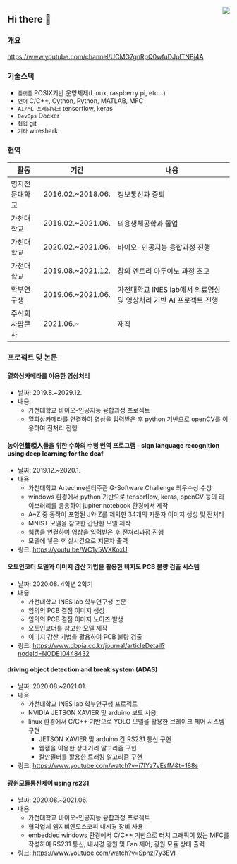 <a href="https://hits.seeyoufarm.com"><img src="https://hits.seeyoufarm.com/api/count/incr/badge.svg?url=https%3A%2F%2Fgithub.com%2Fcomicom%2Fhit-counter&count_bg=%2379C83D&title_bg=%23555555&icon=&icon_color=%23E7E7E7&title=hits&edge_flat=false" align="right" /></a>

## Hi there 👋

### 개요

https://www.youtube.com/channel/UCMG7gnRpQ0wfuDJpITNBj4A

### 기술스택

- `플랫폼` POSIX기반 운영체제(Linux, raspberry pi, etc...)
- `언어` C/C++, Cython, Python, MATLAB, MFC
- `AI/ML 프레임워크` tensorflow, keras
- `DevOps` Docker
- `협업` git
- `기타` wireshark

### 현역

|활동|기간|내용|
|------|---|---|
|명지전문대학교|2016.02.~2018.06.|정보통신과 중퇴|
|가천대학교|2019.02.~2021.06.|의용생체공학과 졸업|
|가천대학교|2020.02.~2021.06.|바이오-인공지능 융합과정 진행|
|가천대학교|2019.08.~2021.12.|창의 엔트리 아두이노 과정 조교|
|학부연구생|2019.06.~2021.06.|가천대학교 INES lab에서 의료영상 및 영상처리 기반 AI 프로젝트 진행|
|주식회사팝콘사|2021.06.~|재직|

### 프로젝트 및 논문

#### 열화상카메라를 이용한 영상처리

* 날짜: 2019.8.~2029.12.
* 내용:
  * 가천대학교 바이오-인공지능 융합과정 프로젝트
  * 열화상카메라를 연결하여 영상을 입력받은 후 python 기반으로 openCV를 이용하여 전처리 진행

#### 농아인聾啞人들을 위한 수화의 수형 번역 프로그램 - sign language recognition using deep learning for the deaf

* 날짜: 2019.12.~2020.1.
* 내용
  * 가천대학교 Artechne센터주관 G-Software Challenge 최우수상 수상
  * windows 환경에서 python 기반으로 tensorflow, keras, openCV 등의 라이브러리를 응용하여 jupiter notebook 환경에서 제작
  * A~Z 중 동작이 포함된 J와 Z를 제외한 34개의 지문자 이미지 생성 및 전처리
  * MNIST 모델을 참고한 간단한 모델 제작
  * 웹캠을 연결하여 영상을 입력받은 후 전처리과정 진행
  * 모델에 넣은 후 실시간으로 지문자 출력
* 링크: https://youtu.be/WC1y5WXKoxU

#### 오토인코더 모델과 이미지 감산 기법을 활용한 비지도 PCB 불량 검출 시스템

* 날짜: 2020.08. 4학년 2학기
* 내용
  * 가천대학교 INES lab 학부연구생 논문
  * 임의의 PCB 결점 이미지 생성
  * 임의의 PCB 결점 이미지 노이즈 발생
  * 오토인코더를 참고한 모델 제작
  * 이미지 감산 기법을 활용하여 PCB 불량 검출
* 링크: https://www.dbpia.co.kr/journal/articleDetail?nodeId=NODE10448432

#### driving object detection and break system (ADAS)

* 날짜: 2020.08.~2021.01. 
* 내용
  * 가천대학교 INES lab 학부연구생 프로젝트
  * NVIDIA JETSON XAVIER  및 arduino 보드 사용
  * linux 환경에서 C/C++ 기반으로 YOLO 모델을 활용한 브레이크 제어 시스템 구현
    * JETSON XAVIER 및 arduino 간 RS231 통신 구현
    * 웹캠을 이용한 상대거리 알고리즘 구현
    * 칼만필터를 활용한 트래킹 알고리즘 구현
* 링크: https://www.youtube.com/watch?v=i7IYz7yEsfM&t=188s

#### 광원모듈통신제어 using rs231

* 날짜: 2020.08.~2021.06.
* 내용
  * 가천대학교 바이오-인공지능 융합과정 프로젝트
  * 협약업체 엠지비엔도스코피 내시경 장비 사용
  * embedded windows 환경에서 C/C++ 기반으로 터치 그래픽이 있는 MFC를 작성하여 RS231 통신, 내시경 광원 및 Fan 제어, 광원 모듈 상태 출력
* 링크: https://www.youtube.com/watch?v=SpnzI7y3EVI


